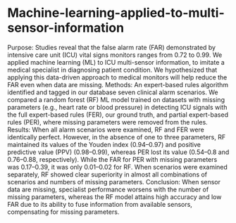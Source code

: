 # Machine-learning-applied-to-multi-sensor-information

Purpose: Studies reveal that the false alarm rate (FAR) demonstrated by intensive care unit (ICU) vital signs monitors ranges from 0.72 to 0.99. We applied machine learning (ML) to ICU multi-sensor information, to imitate a medical specialist in diagnosing patient condition. We hypothesized that applying this data-driven approach to medical monitors will help reduce the FAR even when data are missing.
Methods: An expert-based rules algorithm identified and tagged in our database seven clinical alarm scenarios. We compared a random forest (RF) ML model trained on datasets with missing parameters (e.g., heart rate or blood pressure) in detecting ICU signals with the full expert-based rules (FER), our ground truth, and partial expert-based rules (PER), where missing parameters were removed from the rules.
Results: When all alarm scenarios were examined, RF and FER were identically perfect. However, in the absence of one to three parameters, RF maintained its values of the Youden index (0.94–0.97) and positive predictive value (PPV) (0.98–0.99), whereas PER lost its value (0.54–0.8 and 0.76–0.88, respectively). While the FAR for PER with missing parameters was 0.17–0.39, it was only 0.01–0.02 for RF. When scenarios were examined separately, RF showed clear superiority in almost all combinations of scenarios and numbers of missing parameters.
Conclusion: When sensor data are missing, specialist performance worsens with the number of missing parameters, whereas the RF model attains high accuracy and low FAR due to its ability to fuse information from available sensors, compensating for missing parameters.
